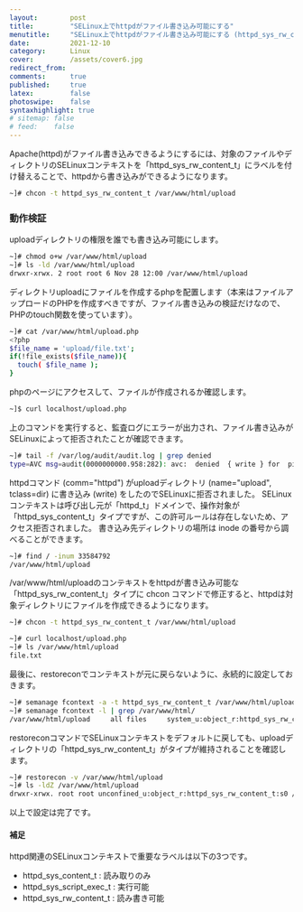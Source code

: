 ```yaml
---
layout:        post
title:         "SELinux上でhttpdがファイル書き込み可能にする"
menutitle:     "SELinux上でhttpdがファイル書き込み可能にする (httpd_sys_rw_content_t)"
date:          2021-12-10
category:      Linux
cover:         /assets/cover6.jpg
redirect_from:
comments:      true
published:     true
latex:         false
photoswipe:    false
syntaxhighlight: true
# sitemap: false
# feed:    false
---
```


Apache(httpd)がファイル書き込みできるようにするには、対象のファイルやディレクトリのSELinuxコンテキストを「httpd_sys_rw_content_t」にラベルを付け替えることで、httpdから書き込みができるようになります。

```bash
~]# chcon -t httpd_sys_rw_content_t /var/www/html/upload
```

### 動作検証

uploadディレクトリの権限を誰でも書き込み可能にします。
```bash
~]# chmod o+w /var/www/html/upload
~]# ls -ld /var/www/html/upload
drwxr-xrwx. 2 root root 6 Nov 28 12:00 /var/www/html/upload
```
ディレクトリuploadにファイルを作成するphpを配置します（本来はファイルアップロードのPHPを作成すべきですが、ファイル書き込みの検証だけなので、PHPのtouch関数を使っています）。
```bash
~]# cat /var/www/html/upload.php
<?php
$file_name = 'upload/file.txt';
if(!file_exists($file_name)){
  touch( $file_name );
}
```
phpのページにアクセスして、ファイルが作成されるか確認します。
```bash
~]$ curl localhost/upload.php
```
上のコマンドを実行すると、監査ログにエラーが出力され、ファイル書き込みがSELinuxによって拒否されたことが確認できます。
```bash
~]# tail -f /var/log/audit/audit.log | grep denied
type=AVC msg=audit(0000000000.958:282): avc:  denied  { write } for  pid=1647 comm="httpd" name="upload" dev="dm-0" ino=33584792 scontext=system_u:system_r:httpd_t:s0 tcontext=unconfined_u:object_r:httpd_sys_content_t:s0 tclass=dir permissive=0
```
httpdコマンド (comm="httpd") がuploadディレクトリ (name="upload", tclass=dir) に書き込み (write) をしたのでSELinuxに拒否されました。
SELinuxコンテキストは呼び出し元が「httpd_t」ドメインで、操作対象が「httpd_sys_content_t」タイプですが、この許可ルールは存在しないため、アクセス拒否されました。
書き込み先ディレクトリの場所は inode の番号から調べることができます。
```bash
~]# find / -inum 33584792
/var/www/html/upload
```
/var/www/html/uploadのコンテキストをhttpdが書き込み可能な「httpd_sys_rw_content_t」タイプに chcon コマンドで修正すると、httpdは対象ディレクトリにファイルを作成できるようになります。
```bash
~]# chcon -t httpd_sys_rw_content_t /var/www/html/upload

~]# curl localhost/upload.php
~]# ls /var/www/html/upload
file.txt
```
最後に、restoreconでコンテキストが元に戻らないように、永続的に設定しておきます。
```bash
~]# semanage fcontext -a -t httpd_sys_rw_content_t /var/www/html/upload
~]# semanage fcontext -l | grep /var/www/html/
/var/www/html/upload     all files     system_u:object_r:httpd_sys_rw_content_t:s0
```
restoreconコマンドでSELinuxコンテキストをデフォルトに戻しても、uploadディレクトリの「httpd_sys_rw_content_t」がタイプが維持されることを確認します。
```bash
~]# restorecon -v /var/www/html/upload
~]# ls -ldZ /var/www/html/upload
drwxr-xrwx. root root unconfined_u:object_r:httpd_sys_rw_content_t:s0 /var/www/html/upload
```
以上で設定は完了です。

#### 補足

httpd関連のSELinuxコンテキストで重要なラベルは以下の3つです。
- httpd_sys_content_t : 読み取りのみ
- httpd_sys_script_exec_t : 実行可能
- httpd_sys_rw_content_t : 読み書き可能

